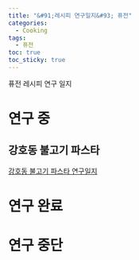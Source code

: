 ```yaml
---
title: "&#91;레시피 연구일지&#93; 퓨전"
categories:
  - Cooking
tags:
  - 퓨전
toc: true
toc_sticky: true
---
```


퓨전 레시피 연구 일지

# 연구 중

## 강호동 불고기 파스타

[강호동 불고기 파스타 연구일지](/cooking/bulgogi-pasta/)

# 연구 완료

# 연구 중단